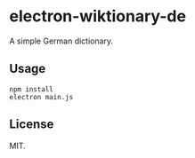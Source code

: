 # electron-wiktionary-de
A simple German dictionary.

## Usage
```
npm install 
electron main.js
```

## License
MIT.
